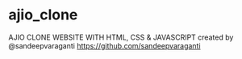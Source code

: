 # ajio_clone
AJIO CLONE WEBSITE WITH HTML, CSS &amp; JAVASCRIPT
created by @sandeepvaraganti
https://github.com/sandeepvaraganti
